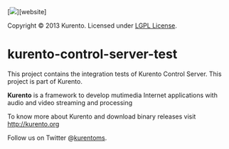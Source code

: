 [![][KurentoImage]][website]

Copyright © 2013 Kurento. Licensed under [LGPL License].

kurento-control-server-test
==========

This project contains the integration tests of Kurento Control Server. 
This project is part of Kurento.

**Kurento** is a framework to develop mutimedia Internet applications with audio 
and video streaming and processing 

To know more about Kurento and download binary releases visit http://kurento.org

Follow us on Twitter @[kurentoms].

[KurentoImage]: https://secure.gravatar.com/avatar/21a2a12c56b2a91c8918d5779f1778bf?s=120
[LGPL License]: http://www.gnu.org/licenses/lgpl-2.1.html
[GitHub Kurento Group]: https://github.com/kurento
[kurentoms]: http://twitter.com/kurentoms
